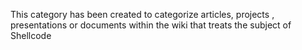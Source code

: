 This category has been created to categorize articles, projects ,
presentations or documents within the wiki that treats the subject of
Shellcode